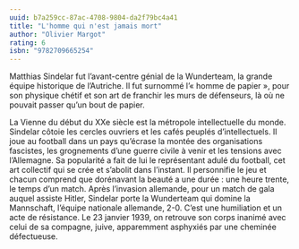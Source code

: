 ```yaml
---
uuid: b7a259cc-87ac-4708-9804-da2f79bc4a41
title: "L'homme qui n'est jamais mort"
author: "Olivier Margot"
rating: 6
isbn: "9782709665254"
---
```


Matthias Sindelar fut l’avant-centre génial de la Wunderteam, la grande équipe historique de l’Autriche. Il fut surnommé l’« homme de papier », pour son physique chétif et son art de franchir les murs de défenseurs, là où ne pouvait passer qu’un bout de papier.

La Vienne du début du XXe siècle est la métropole intellectuelle du monde. Sindelar côtoie les cercles ouvriers et les cafés peuplés d’intellectuels. Il joue au football dans un pays qu’écrase la montée des organisations fascistes, les grognements d’une guerre civile à venir et les tensions avec l’Allemagne.
Sa popularité a fait de lui le représentant adulé du football, cet art collectif qui se crée et s’abolit dans l’instant. Il personnifie le jeu et chacun comprend que dorénavant la beauté a une durée : une heure trente, le temps d’un match.
Après l’invasion allemande, pour un match de gala auquel assiste Hitler, Sindelar porte la Wunderteam qui domine la Mannschaft, l’équipe nationale allemande, 2-0. C’est une humiliation et un acte de résistance.
Le 23 janvier 1939, on retrouve son corps inanimé avec celui de sa compagne, juive, apparemment asphyxiés par une cheminée défectueuse.